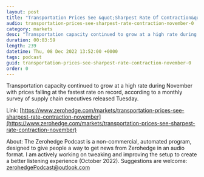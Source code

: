 ```yaml
---
layout: post
title: "Transportation Prices See &quot;Sharpest Rate Of Contraction&quot; In November"
audio: transportation-prices-see-sharpest-rate-contraction-november-0
category: markets
desc: "Transportation capacity continued to grow at a high rate during November with prices falling at the fastest rate on record, according to a monthly survey of supply chain executives released Tuesday."
duration: 00:03:59
length: 239
datetime: Thu, 08 Dec 2022 13:52:00 +0000
tags: podcast
guid: transportation-prices-see-sharpest-rate-contraction-november-0
order: 0
---
```

Transportation capacity continued to grow at a high rate during November with prices falling at the fastest rate on record, according to a monthly survey of supply chain executives released Tuesday.

Link: [https://www.zerohedge.com/markets/transportation-prices-see-sharpest-rate-contraction-november](https://www.zerohedge.com/markets/transportation-prices-see-sharpest-rate-contraction-november)

About: The Zerohedge Podcast is a non-commercial, automated program, designed to give people a way to get news from Zerohedge in an audio format.  I am actively working on tweaking and improving the setup to create a better listening experience (October 2022).  Suggestions are welcome: [zerohedgePodcast@outlook.com](mailto:zerohedgePodcast@outlook.com)